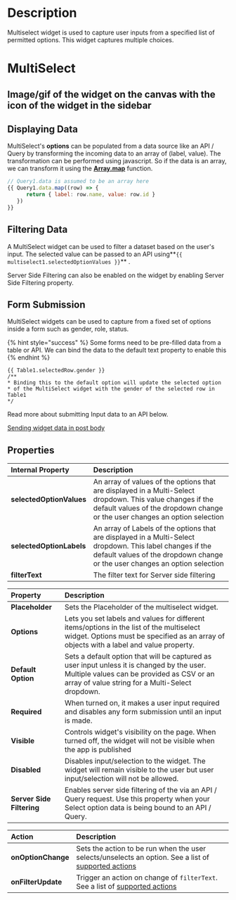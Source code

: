 
# Description
  Multiselect widget is used to capture user inputs from a specified
  list of permitted options. This widget captures multiple choices.


# MultiSelect

## Image/gif of the widget on the canvas with the icon of the widget in the sidebar

## Displaying Data

MultiSelect's **options** can be populated from a data source like an API / Query by transforming the incoming data to an array of \(label, value\). The transformation can be performed using javascript. So if the data is an array, we can transform it using the [**Array.map**](https://developer.mozilla.org/en-US/docs/Web/JavaScript/Reference/Global_Objects/TypedArray/map) function.

```javascript
// Query1.data is assumed to be an array here
{{ Query1.data.map((row) => { 
      return { label: row.name, value: row.id } 
   }) 
}}
```

## Filtering Data

A MultiSelect widget can be used to filter a dataset based on the user's input. The selected value can be passed to an API using**`{{ multiselect1.selectedOptionValues }}`** .

Server Side Filtering can also be enabled on the widget by enabling Server Side Filtering property.

## **Form Submission**

MultiSelect widgets can be used to capture from a fixed set of options inside a form such as gender, role, status.

{% hint style="success" %}
Some forms need to be pre-filled data from a table or API. We can bind the data to the default text property to enable this
{% endhint %}

```text
{{ Table1.selectedRow.gender }}
/**
* Binding this to the default option will update the selected option 
* of the MultiSelect widget with the gender of the selected row in Table1
*/
```

Read more about submitting Input data to an API below.

[Sending widget data in post body](multiselect.md)

## Properties

| Internal Property | Description |
| :--- | :--- |
| **selectedOptionValues** |  An array of values of the options that are displayed in a Multi-Select dropdown. This value changes if the default values of the dropdown change or the user changes an option selection |
| **selectedOptionLabels** |  An array of Labels of the options that are displayed in a Multi-Select dropdown. This label changes if the default values of the dropdown change or the user changes an option selection |
| **filterText** | The filter text for Server side filtering |

| Property | Description |
| :--- | :--- |
| **Placeholder** | Sets the Placeholder of the multiselect widget. |
| **Options** | Lets you set labels and values for different items/options in the list of the multiselect widget. Options must be specified as an array of objects with a label and value property. |
| **Default Option** | Sets a default option that will be captured as user input unless it is changed by the user. Multiple values can be provided as CSV or an array of value string for a Multi-Select dropdown. |
| **Required** | When turned on, it makes a user input required and disables any form submission until an input is made. |
| **Visible** | Controls widget's visibility on the page. When turned off, the widget will not be visible when the app is published |
| **Disabled** | Disables input/selection to the widget. The widget will remain visible to the user but user input/selection will not be allowed. |
| **Server Side Filtering** | Enables server side filtering of the  via an API / Query request. Use this property when your Select option data is being bound to an API / Query. |



| Action | Description |
| :--- | :--- |
| **onOptionChange** | Sets the action to be run when the user selects/unselects an option. See a list of [supported actions](../core-concepts/writing-code/appsmith-framework.md) |
| **onFilterUpdate** | Trigger an action on change of `filterText`. See a list of [supported actions](../core-concepts/writing-code/appsmith-framework.md) |

